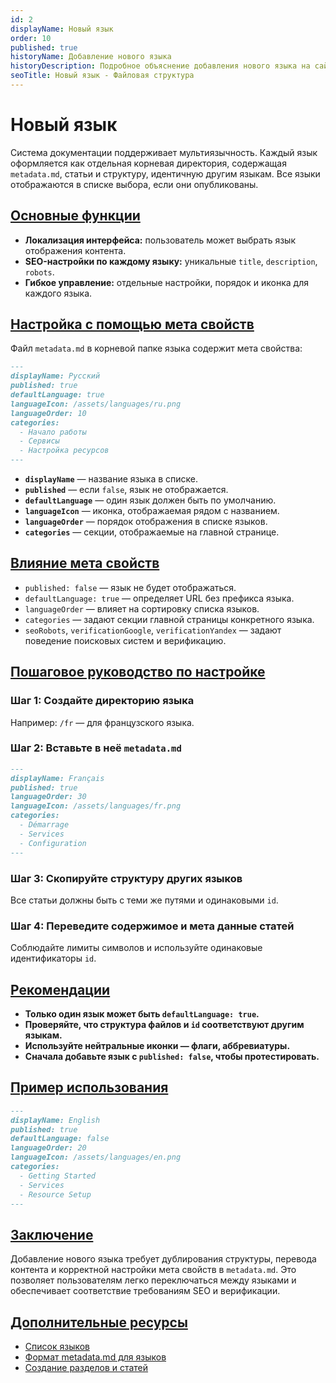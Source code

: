 ```yaml
---
id: 2
displayName: Новый язык
order: 10
published: true
historyName: Добавление нового языка
historyDescription: Подробное объяснение добавления нового языка на сайт, сохраняя структуру и корректно переводя контент.
seoTitle: Новый язык - Файловая структура
---
```


# Новый язык

Система документации поддерживает мультиязычность. Каждый язык оформляется как отдельная корневая директория,
содержащая `metadata.md`, статьи и структуру, идентичную другим языкам. Все языки отображаются в списке выбора, если они
опубликованы.


## [Основные функции](basic-functions)

- **Локализация интерфейса:** пользователь может выбрать язык отображения контента.
- **SEO-настройки по каждому языку:** уникальные `title`, `description`, `robots`.
- **Гибкое управление:** отдельные настройки, порядок и иконка для каждого языка.


## [Настройка с помощью мета свойств](customization-using-meta-properties)

Файл `metadata.md` в корневой папке языка содержит мета свойства:

```md
---
displayName: Русский
published: true
defaultLanguage: true
languageIcon: /assets/languages/ru.png
languageOrder: 10
categories:
  - Начало работы
  - Сервисы
  - Настройка ресурсов
---
````

* **`displayName`** — название языка в списке.
* **`published`** — если `false`, язык не отображается.
* **`defaultLanguage`** — один язык должен быть по умолчанию.
* **`languageIcon`** — иконка, отображаемая рядом с названием.
* **`languageOrder`** — порядок отображения в списке языков.
* **`categories`** — секции, отображаемые на главной странице.


## [Влияние мета свойств](impact-of-meta-properties)

* `published: false` — язык не будет отображаться.
* `defaultLanguage: true` — определяет URL без префикса языка.
* `languageOrder` — влияет на сортировку списка языков.
* `categories` — задают секции главной страницы конкретного языка.
* `seoRobots`, `verificationGoogle`, `verificationYandex` — задают поведение поисковых систем и верификацию.


## [Пошаговое руководство по настройке](step-by-step-setup-guide)

### Шаг 1: Создайте директорию языка

Например: `/fr` — для французского языка.

### Шаг 2: Вставьте в неё `metadata.md`

```md
---
displayName: Français
published: true
languageOrder: 30
languageIcon: /assets/languages/fr.png
categories:
  - Démarrage
  - Services
  - Configuration
---
```

### Шаг 3: Скопируйте структуру других языков

Все статьи должны быть с теми же путями и одинаковыми `id`.

### Шаг 4: Переведите содержимое и мета данные статей

Соблюдайте лимиты символов и используйте одинаковые идентификаторы `id`.


## [Рекомендации](recommendations)

* **Только один язык может быть `defaultLanguage: true`.**
* **Проверяйте, что структура файлов и `id` соответствуют другим языкам.**
* **Используйте нейтральные иконки — флаги, аббревиатуры.**
* **Сначала добавьте язык с `published: false`, чтобы протестировать.**


## [Пример использования](examples)

```md
---
displayName: English
published: true
defaultLanguage: false
languageOrder: 20
languageIcon: /assets/languages/en.png
categories:
  - Getting Started
  - Services
  - Resource Setup
---
```


## [Заключение](conclusion)

Добавление нового языка требует дублирования структуры, перевода контента и корректной настройки мета свойств в `metadata.md`. Это позволяет пользователям легко переключаться между языками и обеспечивает соответствие требованиям SEO и верификации.


## [Дополнительные ресурсы](additional-resources)

* [Список языков](#)
* [Формат metadata.md для языков](#)
* [Создание разделов и статей](#)
